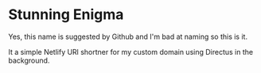 # Stunning Enigma

Yes, this name is suggested by Github and I'm bad at naming so this is it.

It a simple Netlify URl shortner for my custom domain using Directus in the background.
